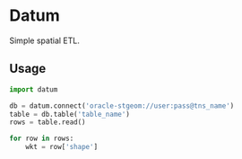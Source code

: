 # Datum
Simple spatial ETL.

## Usage
```python
import datum

db = datum.connect('oracle-stgeom://user:pass@tns_name')
table = db.table('table_name')
rows = table.read()

for row in rows:
    wkt = row['shape']
```
